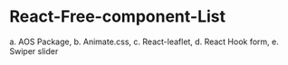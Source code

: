 # React-Free-component-List

a. AOS Package,
b. Animate.css,
c. React-leaflet,
d. React Hook form,
e. Swiper slider

